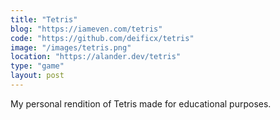 ```yaml
---
title: "Tetris"
blog: "https://iameven.com/tetris"
code: "https://github.com/deificx/tetris"
image: "/images/tetris.png"
location: "https://alander.dev/tetris"
type: "game"
layout: post
---
```


My personal rendition of Tetris made for educational purposes.
